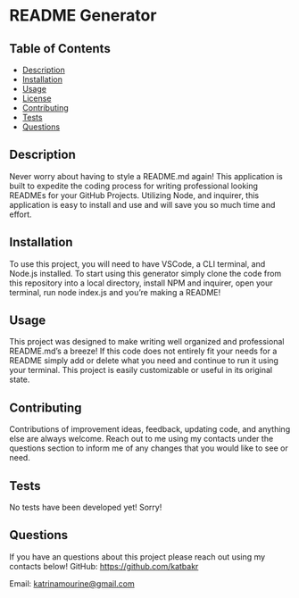 # README Generator

  

  ## Table of Contents
  * [Description](#description)
  * [Installation](#installation)
  * [Usage](#usage)
  * [License](#license)
  * [Contributing](#contributing)
  * [Tests](#tests)
  * [Questions](#questions)

  ## Description
  Never worry about having to style a README.md again! This application is built to expedite the coding process for writing professional looking READMEs for your GitHub Projects. Utilizing Node, and inquirer, this application is easy to install and use and will save you so much time and effort.

  ## Installation
  To use this project, you will need to have VSCode, a CLI terminal, and Node.js installed. To start using this generator simply clone the code from this repository into a local directory, install NPM and inquirer, open your terminal, run node index.js and you’re making a README!

  ## Usage
  This project was designed to make writing well organized and professional README.md’s a breeze! If this code does not entirely fit your needs for a README simply add or delete what you need and continue to run it using your terminal. This project is easily customizable or useful in its original state. 
  


  ## Contributing
  Contributions of improvement ideas, feedback, updating code, and anything else are always welcome. Reach out to me using my contacts under the questions section to inform me of any changes that you would like to see or need. 

  ## Tests
  No tests have been developed yet! Sorry!

  ## Questions
  If you have an questions about this project please reach out using my contacts below!
  GitHub: https://github.com/katbakr

  Email: katrinamourine@gmail.com

